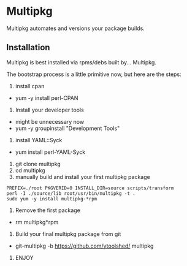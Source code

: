 Multipkg
==============
Multipkg automates and versions your package builds.

Installation
--------------
Multipkg is best installed via rpms/debs built by... Multipkg.

The bootstrap process is a little primitive now, but here are the steps:

1. install cpan
  * yum -y install perl-CPAN
1. Install your developer tools
  * might be unnecessary now
  * yum -y groupinstall "Development Tools"
1. install YAML::Syck
  * yum install perl-YAML-Syck
1. git clone multipkg
1. cd multipkg
1. manually build and install your first multipkg package

```
PREFIX=./root PKGVERID=0 INSTALL_DIR=source scripts/transform
perl -I ./source/lib root/usr/bin/multipkg -t .
sudo yum -y install multipkg-*rpm
```

1. Remove the first package
  * rm multipkg*rpm
1. Build your final multipkg package from git
  * git-multipkg -b https://github.com/ytoolshed/ multipkg
1. ENJOY
